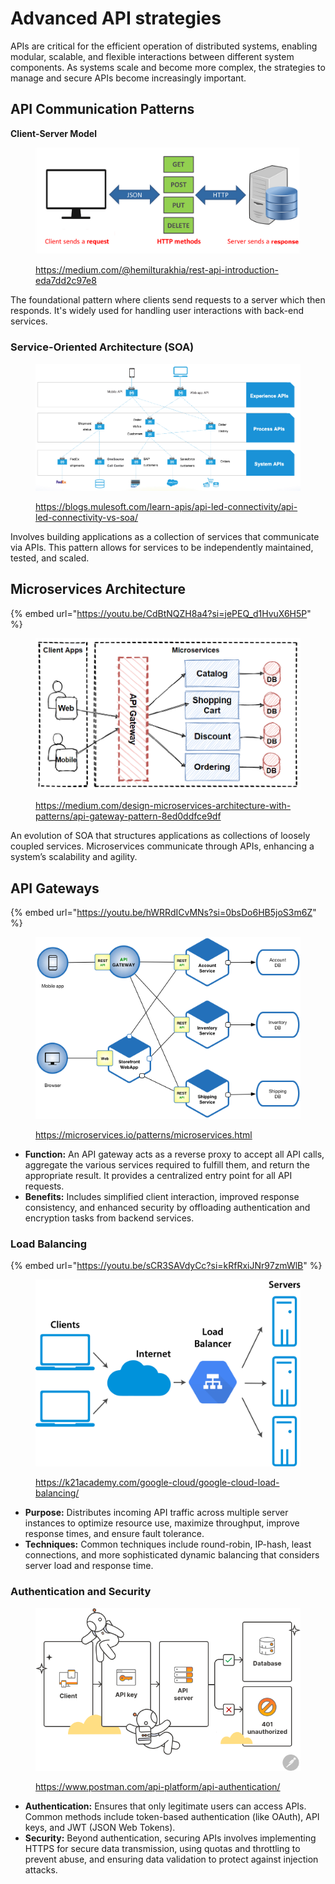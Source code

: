 # Advanced API strategies

APIs are critical for the efficient operation of distributed systems, enabling modular, scalable, and flexible interactions between different system components. As systems scale and become more complex, the strategies to manage and secure APIs become increasingly important.

## **API Communication Patterns**

**Client-Server Model**&#x20;

<figure><img src="../../../.gitbook/assets/image (81).png" alt=""><figcaption><p><a href="https://medium.com/@hemilturakhia/rest-api-introduction-eda7dd2c97e8">https://medium.com/@hemilturakhia/rest-api-introduction-eda7dd2c97e8</a></p></figcaption></figure>

The foundational pattern where clients send requests to a server which then responds. It's widely used for handling user interactions with back-end services.

### **Service-Oriented Architecture (SOA)**

<figure><img src="../../../.gitbook/assets/image (82).png" alt=""><figcaption><p><a href="https://blogs.mulesoft.com/learn-apis/api-led-connectivity/api-led-connectivity-vs-soa/">https://blogs.mulesoft.com/learn-apis/api-led-connectivity/api-led-connectivity-vs-soa/</a></p></figcaption></figure>

Involves building applications as a collection of services that communicate via APIs. This pattern allows for services to be independently maintained, tested, and scaled.

## **Microservices Architecture**

{% embed url="https://youtu.be/CdBtNQZH8a4?si=jePEQ_d1HvuX6H5P" %}

<figure><img src="../../../.gitbook/assets/image (83).png" alt=""><figcaption><p><a href="https://medium.com/design-microservices-architecture-with-patterns/api-gateway-pattern-8ed0ddfce9df">https://medium.com/design-microservices-architecture-with-patterns/api-gateway-pattern-8ed0ddfce9df</a></p></figcaption></figure>

An evolution of SOA that structures applications as collections of loosely coupled services. Microservices communicate through APIs, enhancing a system’s scalability and agility.

## **API Gateways**

{% embed url="https://youtu.be/hWRRdICvMNs?si=0bsDo6HB5joS3m6Z" %}

<figure><img src="../../../.gitbook/assets/image (80).png" alt=""><figcaption><p><a href="https://microservices.io/patterns/microservices.html">https://microservices.io/patterns/microservices.html</a></p></figcaption></figure>

* **Function:** An API gateway acts as a reverse proxy to accept all API calls, aggregate the various services required to fulfill them, and return the appropriate result. It provides a centralized entry point for all API requests.
* **Benefits:** Includes simplified client interaction, improved response consistency, and enhanced security by offloading authentication and encryption tasks from backend services.

### **Load Balancing**

{% embed url="https://youtu.be/sCR3SAVdyCc?si=kRfRxiJNr97zmWlB" %}

<figure><img src="../../../.gitbook/assets/image (85).png" alt=""><figcaption><p><a href="https://k21academy.com/google-cloud/google-cloud-load-balancing/">https://k21academy.com/google-cloud/google-cloud-load-balancing/</a></p></figcaption></figure>

* **Purpose:** Distributes incoming API traffic across multiple server instances to optimize resource use, maximize throughput, improve response times, and ensure fault tolerance.
* **Techniques:** Common techniques include round-robin, IP-hash, least connections, and more sophisticated dynamic balancing that considers server load and response time.

### **Authentication and Security**

<figure><img src="../../../.gitbook/assets/image (86).png" alt=""><figcaption><p><a href="https://www.postman.com/api-platform/api-authentication/">https://www.postman.com/api-platform/api-authentication/</a></p></figcaption></figure>

* **Authentication:** Ensures that only legitimate users can access APIs. Common methods include token-based authentication (like OAuth), API keys, and JWT (JSON Web Tokens).
* **Security:** Beyond authentication, securing APIs involves implementing HTTPS for secure data transmission, using quotas and throttling to prevent abuse, and ensuring data validation to protect against injection attacks.

